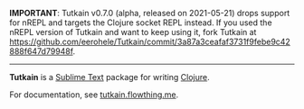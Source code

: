 **IMPORTANT**: Tutkain v0.7.0 (alpha, released on 2021-05-21) drops support for nREPL and targets the Clojure socket REPL instead. If you used the nREPL version of Tutkain and want to keep using it, fork Tutkain at https://github.com/eerohele/Tutkain/commit/3a87a3ceafaf3731f9febe9c42888f647d79948f.

----

**Tutkain** is a [Sublime Text](https://www.sublimetext.com/) package for writing [Clojure](https://www.clojure.org/).

For documentation, see [tutkain.flowthing.me](https://tutkain.flowthing.me).
